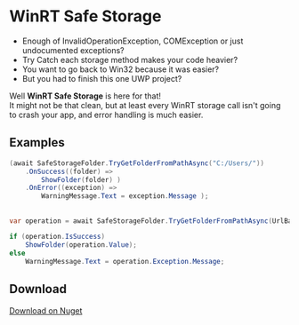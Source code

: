 # WinRT Safe Storage

- Enough of InvalidOperationException, COMException or just undocumented exceptions?
- Try Catch each storage method makes your code heavier?
- You want to go back to Win32 because it was easier?
- But you had to finish this one UWP project?

Well **WinRT Safe Storage** is here for that!  
It might not be that clean, but at least every WinRT storage call isn't going to crash your app, and error handling is much easier.

## Examples

```cs
(await SafeStorageFolder.TryGetFolderFromPathAsync("C:/Users/"))
    .OnSuccess((folder) =>
        ShowFolder(folder) )
    .OnError((exception) =>
        WarningMessage.Text = exception.Message );
```
##   
```cs
var operation = await SafeStorageFolder.TryGetFolderFromPathAsync(UrlBar.Text);

if (operation.IsSuccess)
    ShowFolder(operation.Value);
else
    WarningMessage.Text = operation.Exception.Message;
```

## Download

[Download on Nuget](https://www.nuget.org/packages/WinRTSafeStorage.Tom60/)
